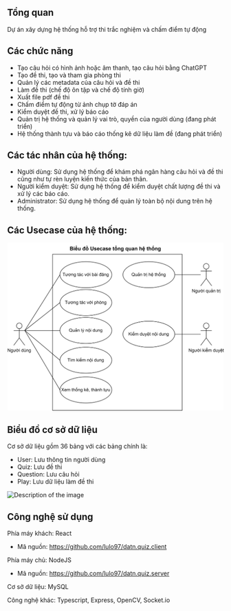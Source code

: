 ## Tổng quan
Dự án xây dựng hệ thống hỗ trợ thi trắc nghiệm và chấm điểm tự động

## Các chức năng

- Tạo câu hỏi có hình ảnh hoặc âm thanh, tạo câu hỏi bằng ChatGPT
- Tạo đề thi, tạo và tham gia phòng thi 
- Quản lý các metadata của câu hỏi và đề thi
- Làm đề thi (chế độ ôn tập và chế độ tính giờ)
- Xuất file pdf đề thi
- Chấm điểm tự động từ ảnh chụp tờ đáp án
- Kiểm duyệt đề thi, xử lý báo cáo
- Quản trị hệ thống và quản lý vai trò, quyền của người dùng (đang phát triển)
- Hệ thống thành tựu và báo cáo thống kê dữ liệu làm đề (đang phát triển)

## Các tác nhân của hệ thống:
- Người dùng: Sử dụng hệ thống để khám phá ngân hàng câu hỏi và đề thi cũng như tự rèn luyện kiến thức của bản thân.
- Người kiểm duyệt: Sử dụng hệ thống để kiểm duyệt chất lượng đề thi và xử lý các báo cáo.
- Administrator: Sử dụng hệ thống để quản lý toàn bộ nội dung trên hệ thống.

## Các Usecase của hệ thống:
![Description of the image](imgs/SystemUsecase.png)

## Biểu đồ cơ sở dữ liệu 
Cơ sở dữ liệu gồm 36 bảng với các bảng chính là:
- User: Lưu thông tin người dùng
- Quiz: Lưu đề thi
- Question: Lưu câu hỏi
- Play: Lưu dữ liệu làm đề thi <br>

![Description of the image](imgs/TableNameDiagram.png)

## Công nghệ sử dụng

Phía máy khách: React <br>
- Mã nguồn: https://github.com/lulo97/datn.quiz.client

Phía máy chủ: NodeJS <br>
- Mã nguồn: https://github.com/lulo97/datn.quiz.server

Cơ sở dữ liệu: MySQL

Công nghệ khác: Typescript, Express, OpenCV, Socket.io


